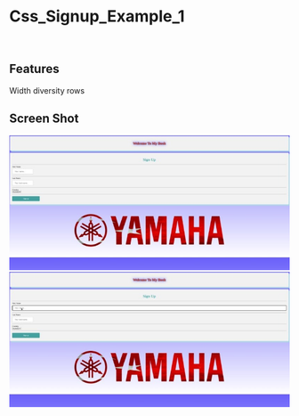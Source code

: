 # Css_Signup_Example_1

<p align="center"> 

  <br> 
  
  Features 
  ------------ 
  Width diversity rows 
  
  Screen Shot 
  ------------
  <img src="https://github.com/MehmetBozkir/Css_Signup_Example_1/blob/main/img/1.jpeg" alt="Slate: Foto1" width="900"> 
  <img src="https://github.com/MehmetBozkir/Css_Signup_Example_1/blob/main/img/2.jpeg" alt="Slate: Foto1" width="900"> 

